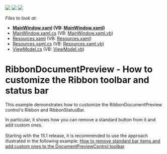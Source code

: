 <!-- default badges list -->
![](https://img.shields.io/endpoint?url=https://codecentral.devexpress.com/api/v1/VersionRange/128604676/13.1.4%2B)
[![](https://img.shields.io/badge/Open_in_DevExpress_Support_Center-FF7200?style=flat-square&logo=DevExpress&logoColor=white)](https://supportcenter.devexpress.com/ticket/details/E4589)
[![](https://img.shields.io/badge/📖_How_to_use_DevExpress_Examples-e9f6fc?style=flat-square)](https://docs.devexpress.com/GeneralInformation/403183)
<!-- default badges end -->
<!-- default file list -->
*Files to look at*:

* **[MainWindow.xaml](./CS/E4589/MainWindow.xaml) (VB: [MainWindow.xaml](./VB/E4589/MainWindow.xaml))**
* [MainWindow.xaml.cs](./CS/E4589/MainWindow.xaml.cs) (VB: [MainWindow.xaml.vb](./VB/E4589/MainWindow.xaml.vb))
* [Resources.xaml](./CS/E4589/Resources.xaml) (VB: [Resources.xaml](./VB/E4589/Resources.xaml))
* [Resources.xaml.cs](./CS/E4589/Resources.xaml.cs) (VB: [Resources.xaml.vb](./VB/E4589/Resources.xaml.vb))
* [ViewModel.cs](./CS/E4589/ViewModel.cs) (VB: [ViewModel.vb](./VB/E4589/ViewModel.vb))
<!-- default file list end -->
# RibbonDocumentPreview -  How to customize the Ribbon toolbar and status bar


<p>This example demonstrates how to customize the RibbonDocumentPreview control's Ribbon and RibbonStatusBar.</p>
<p>In particular, it shows how you can remove a standard button from it and add custom ones.<br><br>Starting with the 15.1 release, it is recommended to use the approach illustrated in the following example: <a href="https://www.devexpress.com/Support/Center/e/T263038.aspx">How to remove standard bar items and add custom ones to the DocumentPreviewControl toolbar</a>.</p>

<br/>


